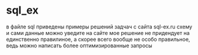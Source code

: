 # sql_ex
в файле sql приведены примеры решений задчач с сайта sql-ex.ru
схему и сами данные можно уведите на сайте
мое решение не придендует на единственно правилиное, а скорее всего вообще не особо правильное, ведь можно написать более оптимизированные запросы
